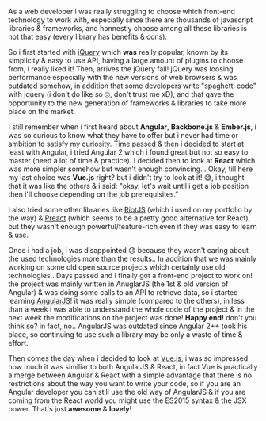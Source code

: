 <p>
    As a web developer i was really struggling to choose which front-end technology to work with, especially since there are thousands of javascript libraries & frameworks, and honnestly choose among all these libraries is not that easy (every library has benefits & cons).
</p>
<p class="mgt-10">
    So i first started with <a href="https://jquery.com/">jQuery</a> which <b>was</b> really popular, known by its simplicity & easy to use API, having a large amount of plugins to choose from, i really liked it! Then, arrives the jQuery fall! jQuery was loosing performance especially with the new versions of web browsers & was outdated somehow, in addition that some developers write "spaghetti code" with jquery (i don't do like so 🙄, don't trust me xD), and that gave the opportunity to the new generation of frameworks & libraries to take more place on the market.
</p>
<p class="mgt-10">
    I still remember when i first heard about <b>Angular</b>, <b>Backbone.js</b> & <b>Ember.js</b>, i was so curious to know what they have to offer but i never had time or ambition to satisfy my curiosity. Time passed & then i decided to start at least with Angular, i tried Angular 2 which i found great but not so easy to master (need a lot of time & practice). I decided then to look at <b>React</b> which was more simpler somehow but wasn't enough convincing... Okay, till here my last choice was <b>Vue.js</b> right? but i didn't try to look at it! 😅, i thought that it was like the others & i said: "okay, let's wait until i get a job position then i'll choose depending on the job prerequisites."
</p>
<p class="mgt-10">
    I also tried some other libraries like <a href="https://riot.js.org/">RiotJS</a> (which i used on my portfolio by the way) & <a href="https://preactjs.com/">Preact</a> (which seems to be a pretty good alternative for React), but they wasn't enough powerful/feature-rich even if they was easy to learn & use.
</p>
<p class="mgt-10">
    Once i had a job, i was disappointed 😞 because they wasn't caring about the used technologies more than the results.. In addition that we was mainly working on some old open source projects which certainly use old technologies.. Days passed and i finally got a front-end project to work on! the project was mainly written in AnuglarJS (the 1st & old version of Angular) & was doing some calls to an API to retrieve data, so i started learning <a href="https://angularjs.org/">AngularJS</a>! it was really simple (compared to the others), in less than a week i was able to understand the whole code of the project & in the next week the modifications on the project was done! <b>Happy end!</b> don't you think so? in fact, no.. AngularJS was outdated since Angular 2++ took his place, so continuing to use such a library may be only a waste of time & effort.
</p>
<p class="mgt-10">
    Then comes the day when i decided to look at <a href="https://vuejs.org/">Vue.js</a>, i was so impressed how much it was similiar to both AngularJS & React, in fact Vue is practically a merge between Angular & React with a simple advantage that there is no restrictions about the way you want to write your code, so if you are an Angular developer you can still use the old way of AngularJS & if you are coming from the React world you might use the ES2015 syntax & the JSX power. That's just <b>awesome</b> & <b>lovely</b>!
</p>